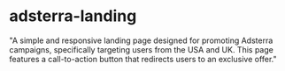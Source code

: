# adsterra-landing
"A simple and responsive landing page designed for promoting Adsterra campaigns, specifically targeting users from the USA and UK. This page features a call-to-action button that redirects users to an exclusive offer."
